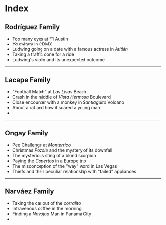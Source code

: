 # Index 

## Rodríguez Family
- Too many eyes at F1 Austin  
- _Ya métete_ in CDMX
- Ludwing going on a date with a famous actress in _Atitlán_
- Taking a traffic cone for a ride
- Ludwing's violin and its unexpected outcome

---

## Lacape Family 
- "Football Match" at _Las Lisas_ Beach
- Crash in the middle of _Vista Hermosa_ Boulevard
- Close encounter with a monkey in _Santiaguito_ Volcano
- About a rat and how it scared a young man
- 

---

## Ongay Family 
- Pee Challenge at _Monterrico_
- Christmas _Pozole_ and the mystery of its downfall
- The mysterious sting of a blond scorpion
- Paying the _Copertos_ in a Europe trip
- The misconception of the "way" word in Las Vegas
- Thiefs and their peculiar relationship with "tailed" appliances

---

## Narváez Family
- Taking the car out of the _corralito_
- Intravenous coffee in the morning
- Finding a _Navojoa_ Man in Panama City
- 